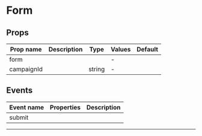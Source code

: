 # Form

## Props

| Prop name  | Description | Type   | Values | Default |
| ---------- | ----------- | ------ | ------ | ------- |
| form       |             |        | -      |         |
| campaignId |             | string | -      |         |

## Events

| Event name | Properties | Description |
| ---------- | ---------- | ----------- |
| submit     |            |

---
